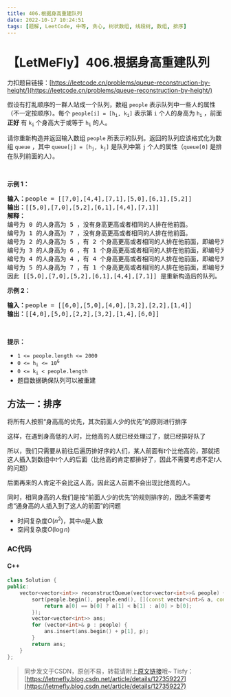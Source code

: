 ```yaml
---
title: 406.根据身高重建队列
date: 2022-10-17 10:24:51
tags: [题解, LeetCode, 中等, 贪心, 树状数组, 线段树, 数组, 排序]
---
```


# 【LetMeFly】406.根据身高重建队列

力扣题目链接：[https://leetcode.cn/problems/queue-reconstruction-by-height/](https://leetcode.cn/problems/queue-reconstruction-by-height/)

<p>假设有打乱顺序的一群人站成一个队列，数组 <code>people</code> 表示队列中一些人的属性（不一定按顺序）。每个 <code>people[i] = [h<sub>i</sub>, k<sub>i</sub>]</code> 表示第 <code>i</code> 个人的身高为 <code>h<sub>i</sub></code> ，前面 <strong>正好</strong> 有 <code>k<sub>i</sub></code><sub> </sub>个身高大于或等于 <code>h<sub>i</sub></code> 的人。</p>

<p>请你重新构造并返回输入数组 <code>people</code> 所表示的队列。返回的队列应该格式化为数组 <code>queue</code> ，其中 <code>queue[j] = [h<sub>j</sub>, k<sub>j</sub>]</code> 是队列中第 <code>j</code> 个人的属性（<code>queue[0]</code> 是排在队列前面的人）。</p>

<p> </p>

<ul>
</ul>

<p><strong>示例 1：</strong></p>

<pre>
<strong>输入：</strong>people = [[7,0],[4,4],[7,1],[5,0],[6,1],[5,2]]
<strong>输出：</strong>[[5,0],[7,0],[5,2],[6,1],[4,4],[7,1]]
<strong>解释：</strong>
编号为 0 的人身高为 5 ，没有身高更高或者相同的人排在他前面。
编号为 1 的人身高为 7 ，没有身高更高或者相同的人排在他前面。
编号为 2 的人身高为 5 ，有 2 个身高更高或者相同的人排在他前面，即编号为 0 和 1 的人。
编号为 3 的人身高为 6 ，有 1 个身高更高或者相同的人排在他前面，即编号为 1 的人。
编号为 4 的人身高为 4 ，有 4 个身高更高或者相同的人排在他前面，即编号为 0、1、2、3 的人。
编号为 5 的人身高为 7 ，有 1 个身高更高或者相同的人排在他前面，即编号为 1 的人。
因此 [[5,0],[7,0],[5,2],[6,1],[4,4],[7,1]] 是重新构造后的队列。
</pre>

<p><strong>示例 2：</strong></p>

<pre>
<strong>输入：</strong>people = [[6,0],[5,0],[4,0],[3,2],[2,2],[1,4]]
<strong>输出：</strong>[[4,0],[5,0],[2,2],[3,2],[1,4],[6,0]]
</pre>

<p> </p>

<p><strong>提示：</strong></p>

<ul>
	<li><code>1 <= people.length <= 2000</code></li>
	<li><code>0 <= h<sub>i</sub> <= 10<sup>6</sup></code></li>
	<li><code>0 <= k<sub>i</sub> < people.length</code></li>
	<li>题目数据确保队列可以被重建</li>
</ul>


    
## 方法一：排序

将所有人按照“身高高的优先，其次前面人少的优先”的原则进行排序

这样，在遇到身高低的人时，比他高的人就已经处理过了，就已经排好队了

所以，我们只需要从前往后遍历排好序的人们，某人前面有$t$个比他高的，那就把这人插入到数组中$t$个人的后面（比他高的肯定都排好了，因此不需要考虑不足$t$人的问题）

后面再来的人肯定不会比这人高，因此这人前面不会出现比他高的人。

同时，相同身高的人我们是按“前面人少的优先”的规则排序的，因此不需要考虑“通身高的人插入到了这人的前面”的问题

+ 时间复杂度$O(n^2)$，其中$n$是人数
+ 空间复杂度$O(\log n)$

### AC代码

#### C++

```cpp
class Solution {
public:
    vector<vector<int>> reconstructQueue(vector<vector<int>>& people) {
        sort(people.begin(), people.end(), [](const vector<int>& a, const vector<int>& b){
            return a[0] == b[0] ? a[1] < b[1] : a[0] > b[0];
        });
        vector<vector<int>> ans;
        for (vector<int>& p : people) {
            ans.insert(ans.begin() + p[1], p);
        }
        return ans;
    }
};
```

> 同步发文于CSDN，原创不易，转载请附上[原文链接](https://blog.tisfy.eu.org/2022/10/17/LeetCode%200406.%E6%A0%B9%E6%8D%AE%E8%BA%AB%E9%AB%98%E9%87%8D%E5%BB%BA%E9%98%9F%E5%88%97/)哦~
> Tisfy：[https://letmefly.blog.csdn.net/article/details/127359227](https://letmefly.blog.csdn.net/article/details/127359227)
